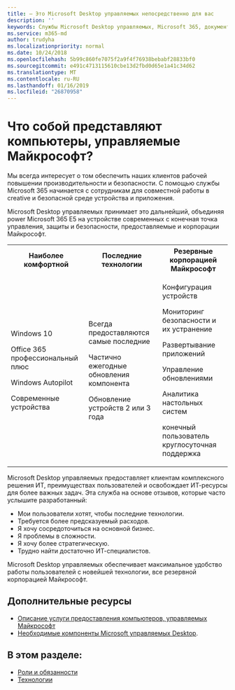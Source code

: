 ```yaml
---
title: — Это Microsoft Desktop управляемых непосредственно для вас
description: ''
keywords: Службы Microsoft Desktop управляемых, Microsoft 365, документация
ms.service: m365-md
author: trudyha
ms.localizationpriority: normal
ms.date: 10/24/2018
ms.openlocfilehash: 5b99c860fe7075f2a9f4f76938bebabf28833bf0
ms.sourcegitcommit: e491c4713115610cbe13d2fbd0d65e1a41c34d62
ms.translationtype: MT
ms.contentlocale: ru-RU
ms.lasthandoff: 01/16/2019
ms.locfileid: "26870958"
---
```

# <a name="what-is-microsoft-managed-desktop"></a>Что собой представляют компьютеры, управляемые Майкрософт?

<!--from Overview-->

Мы всегда интересует о том обеспечить наших клиентов рабочей повышении производительности и безопасности. С помощью службы Microsoft 365 начинается с сотрудникам для совместной работы в creative и безопасной среде устройства и приложения.

Microsoft Desktop управляемых принимает это дальнейший, объединяя power Microsoft 365 E5 на устройстве современных с конечная точка управления, защиты и безопасности, предоставляемые и корпорации Майкрософт.


<table>
<tr><th>Наиболее комфортной</th><th>Последние технологии</th><th>Резервные корпорацией Майкрософт</th></tr>
<tr><td><p>Windows 10</p><p>Office 365 профессиональный плюс</p><p></p><p>Windows Autopilot</p><p>Современные устройства</p></td><td><p>Всегда предоставляются самые последние</p><p>Частично ежегодные обновления компонента </p><p>Обновление устройств 2 или 3 года</p></td><td><p>Конфигурация устройств</p><p>Мониторинг безопасности и их устранение</p><p>Развертывание приложений</p><p>Управление обновлениями</p><p>Аналитика настольных систем</p><p>конечный пользователь круглосуточная поддержка</p></td></tr>
</table>

Microsoft Desktop управляемых предоставляет клиентам комплексного решения ИТ, преимуществах пользователей и освобождает ИТ-ресурсы для более важных задач. Эта служба на основе отзывов, которые часто услышите разработанный:
- Мои пользователи хотят, чтобы последние технологии.
- Требуется более предсказуемый расходов.
- Я хочу сосредоточиться на основной бизнес. 
- Я проблемы в сложности. 
- Я хочу более стратегическую. 
- Трудно найти достаточно ИТ-специалистов.  

Microsoft Desktop управляемых обеспечивает максимальное удобство работы пользователей с новейшей технологии, все резервной корпорацией Майкрософт. 

## <a name="additional-resources"></a>Дополнительные ресурсы
- [Описание услуги предоставления компьютеров, управляемых Майкрософт](../service-description/index.md)
- [Необходимые компоненты Microsoft управляемых Desktop](../get-ready/prerequisites.md).

<!--When you enroll in Microsoft Managed Desktop, Microsoft provides you with devices that are configured to join your Azure Active Directory tenant. Windows 10, Office 365, and some apps and features associated with [Microsoft 365 Enterprise E5](https://www.microsoft.com/en-us/microsoft-365/compare-all-microsoft-365-plans) are installed (by Microsoft) on your devices. When your employees who are using these devices need help, they contact Microsoft Managed Desktop support (provided by Microsoft) through a custom chat app.--> 

<!--With Microsoft Managed Desktop, you get **software as a service** (Microsoft 365 E5), **Device as a service** (Microsoft Surface devices ready to use), and **IT support as a service** (Help desk and more).--> 
 
## <a name="in-this-section"></a>В этом разделе:
- [Роли и обязанности](roles-and-responsibilities.md)
- [Технологии](technologies.md)
